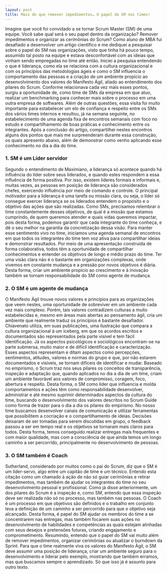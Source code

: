 ```yaml
---
layout: post
title: Mais do que remover impedimentos… O papel do SM nos times!
---
```


Imagine que você foi convidado a se tornar Scrum Master (SM) de uma equipe. Você sabe qual será o seu papel dentro da organização? Remover impedimentos e organizar as cerimônias do Scrum?
Como aluno de MBA fui desafiado a desenvolver um artigo científico e me dediquei a pesquisar sobre o papel do SM nas organizações, visto que tinha há pouco tempo, assumido tal posto na equipe e estava desconfortável com as ideias que vinham sendo empregadas no time até então.
Iniciei a pesquisa entendendo o que é liderança, como ela se relaciona com a cultura organizacional e com os princípios das metodologias ágeis e como o SM influencia o comportamento das pessoas e a criação de um ambiente propício ao desenvolvimento dos valores do Manifesto Ágil, aliado ao entendimento dos pilares do Scrum. Conforme relacionava cada vez mais esses pontos, surgiu a oportunidade de, como time de SMs da empresa em que atuo, realizar um benchmarking para conhecer mais sobre o processo em uma outra empresa de softwares. Além de outras questões, essa visita foi muito importante para estabelecer um elo de confiança e respeito entre os SMs dos vários times internos e resultou, já na semana seguinte, no estabelecimento de uma agenda fixa de encontros semanais com foco no estudo e compartilhamento de boas práticas e conhecimento entre os integrantes.
Após a conclusão do artigo, compartilhei nestes encontros alguns dos pontos que mais me surpreenderam durante essa construção, os quais apresento abaixo, além de demonstrar como venho aplicando esse conhecimento no dia a dia do time.
### 1. SM é um Líder servidor
Segundo o entendimento de Maximiano, a liderança só acontece quando há influência do líder sobre seus liderados, e quando estes respondem a essa influência de forma positiva. Por isso, existem líderes formais e informais e, muitas vezes, as pessoas em posição de liderança são considerados chefes, exercendo influência por meio de comando e controle. O principal motivador para a liderança é uma tarefa ou missão clara, ou seja, o líder só consegue exercer liderança se os liderados entendem o propósito e o objetivo das ações que são realizadas.
Como SMs, precisamos relembrar o time constantemente desses objetivos, de qual é a missão que estamos cumprindo, de quem queremos atender e quais vidas queremos impactar, pois desta forma, podemos garantir que cada integrante do time conheça, e dê o seu melhor na garantia da concretização dessa visão.
Para manter esse sentimento vivo no time, iniciamos uma agenda semanal de encontros em que todos os integrantes do time tem voz ativa para compartilhar ideias e demonstrar resultados. Por meio de uma apresentação construída de forma colaborativa, todos têm a oportunidade de compartilhar conhecimentos e entender os objetivos de longo e médio prazo do time. Ter uma visão clara não é o bastante em organizações complexas, onde vivemos em constante mudança e a pressão por novos objetivos é diária. Desta forma, criar um ambiente propício ao crescimento e à inovação também se tornam responsabilidade do SM como agente de mudança.
### 2. O SM é um agente de mudança
O Manifesto Ágil trouxe novos valores e princípios para as organizações que veem nestes, uma oportunidade de sobreviver em um ambiente cada vez mais complexo. Porém, tais valores contradizem culturas a muito estabelecidas e, mesmo em áreas mais abertas ao pensamento ágil, cria um ambiente que realmente traduz os princípios é bastante desafiador.
Chiavenato utiliza, em suas publicações, uma ilustração que compara a cultura organizacional à um iceberg, em que os acordos escritos e documentados são representados pela parte visível e tem fácil identificação. Já os aspectos psicológicos e sociológicos encontram-se na parte submersa, muito maior e de difícil identificação e caracterização. Esses aspectos representam e ditam aspectos como percepções, sentimentos, atitudes, valores e normas do grupo e que, por não estarem documentados e visíveis, se tornam difíceis de identificar e mudar.
Baseado no empirismo, o Scrum traz nos seus pilares os conceitos de transparência, inspeção e adaptação que, quando aplicados no dia a dia de um time, criam um ambiente favorável aos valores de compromisso, coragem, foco, abertura e respeito.
Desta forma, o SM como líder que influencia e molda comportamentos e ações têm como responsabilidade desenvolver, administrar e até mesmo suprimir determinados aspectos da cultura do time, buscando o desenvolvimento dos valores descritos no Scrum Guide como forma de trazer para o dia a dia os pilares do empirismo.
No nosso time buscamos desenvolver canais de comunicação e utilizar ferramentas que possibilitem a cocriação e o compartilhamento de ideias. Decisões deixaram de ser tomadas para serem discutidas em grupo, o feedback passou a ser em tempo real e os objetivos se tornaram mais claros para todos. Desta forma, temos conseguido realizar entregas mais frequentes e com maior qualidade, mas com a consciência de que ainda temos um longo caminho a ser percorrido, principalmente no desenvolvimento de pessoas.
### 3. O SM também é Coach
Sutherland, considerado por muitos como o pai do Scrum, diz que o SM é um líder-servo, algo entre um capitão de time e um técnico. Entendo esta citação como um chamado à ação de não só guiar cerimônias e retirar impedimentos, mas também de ajudar os integrantes do time no seu desenvolvimento pessoal e profissional.
Como já disse anteriormente, um dos pilares do Scrum é a inspeção e, como SM, entendo que essa inspeção deve ser realizada não só no processo, mas também nas pessoas. O Coach é um processo em que objetivos são definidos e o trabalho em conjunto leva a definição de um caminho a ser percorrido para que o objetivo seja alcançado.
Desta forma, é papel do SM ajudar os membros do time a se concentrarem nas entregas, mas também focarem suas ações no desenvolvimento de habilidades e competências as quais estejam alinhadas com seus desejos e pretensões futuras, criando engajamento e comprometimento.
Resumindo, entendo que o papel do SM vai muito além de remover impedimentos, organizar cerimônias ou atualizar o burndown da Sprint. Para que o time realmente viva os valores do Manifesto Ágil, o SM deve assumir uma posição de liderança, criar um ambiente seguro para o desenvolvimento e liderar pelo exemplo, mostrando que também erramos, mas que buscamos sempre o aprendizado. Só que isso já é assunto para outro texto.
